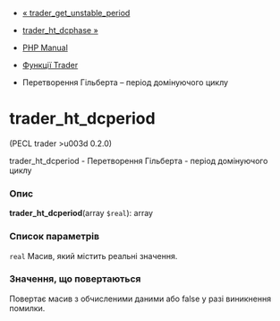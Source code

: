 - [«
trader_get_unstable_period](function.trader-get-unstable-period.md)
- [trader_ht_dcphase »](function.trader-ht-dcphase.md)

- [PHP Manual](index.md)
- [Функції Trader](ref.trader.md)
- Перетворення Гільберта – період домінуючого циклу

# trader_ht_dcperiod

(PECL trader \>u003d 0.2.0)

trader_ht_dcperiod - Перетворення Гільберта - період домінуючого
циклу

### Опис

**trader_ht_dcperiod**(array `$real`): array

### Список параметрів

`real`
Масив, який містить реальні значення.

### Значення, що повертаються

Повертає масив з обчисленими даними або false у разі
виникнення помилки.
